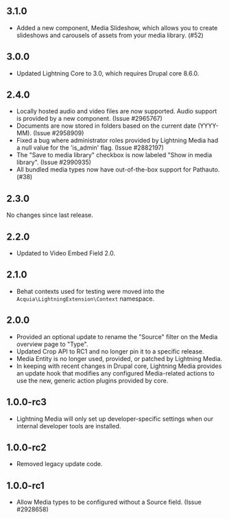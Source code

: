 ## 3.1.0
* Added a new component, Media Slideshow, which allows you to create
  slideshows and carousels of assets from your media library. (#52)

## 3.0.0
* Updated Lightning Core to 3.0, which requires Drupal core 8.6.0.

## 2.4.0
* Locally hosted audio and video files are now supported. Audio support is
  provided by a new component. (Issue #2965767)
* Documents are now stored in folders based on the current date (YYYY-MM).
  (Issue #2958909)
* Fixed a bug where administrator roles provided by Lightning Media had a
  null value for the 'is_admin' flag. (Issue #2882197)
* The "Save to media library" checkbox is now labeled "Show in media library".
  (Issue #2990935)
* All bundled media types now have out-of-the-box support for Pathauto. (#38)

## 2.3.0
No changes since last release.

## 2.2.0
* Updated to Video Embed Field 2.0.

## 2.1.0
* Behat contexts used for testing were moved into the
  `Acquia\LightningExtension\Context` namespace.

## 2.0.0
* Provided an optional update to rename the "Source" filter on the Media
  overview page to "Type".
* Updated Crop API to RC1 and no longer pin it to a specific release.
* Media Entity is no longer used, provided, or patched by Lightning Media.
* In keeping with recent changes in Drupal core, Lightning Media provides an
  update hook that modifies any configured Media-related actions to use the
  new, generic action plugins provided by core.

## 1.0.0-rc3
* Lightning Media will only set up developer-specific settings when our
  internal developer tools are installed.

## 1.0.0-rc2
* Removed legacy update code.

## 1.0.0-rc1
* Allow Media types to be configured without a Source field. (Issue #2928658)
